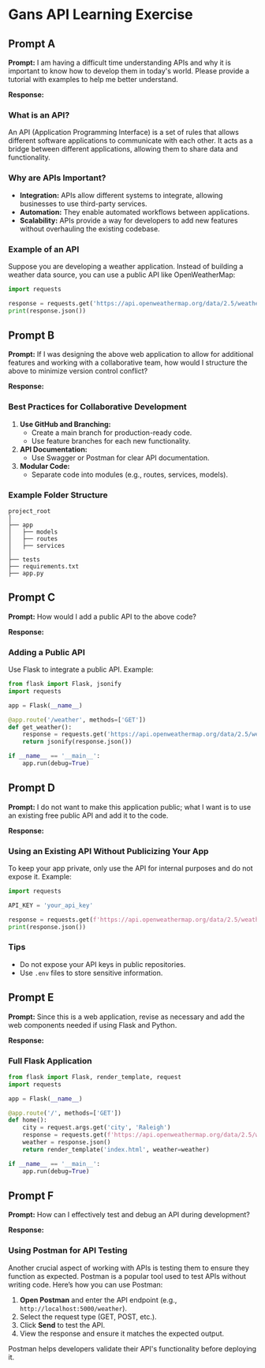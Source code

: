 # Gans API Learning Exercise

## Prompt A

**Prompt:**
I am having a difficult time understanding APIs and why it is important to know how to develop them in today's world. Please provide a tutorial with examples to help me better understand.

**Response:**

### What is an API?
An API (Application Programming Interface) is a set of rules that allows different software applications to communicate with each other. It acts as a bridge between different applications, allowing them to share data and functionality.

### Why are APIs Important?
- **Integration:** APIs allow different systems to integrate, allowing businesses to use third-party services.
- **Automation:** They enable automated workflows between applications.
- **Scalability:** APIs provide a way for developers to add new features without overhauling the existing codebase.

### Example of an API
Suppose you are developing a weather application. Instead of building a weather data source, you can use a public API like OpenWeatherMap:

```python
import requests

response = requests.get('https://api.openweathermap.org/data/2.5/weather?q=Raleigh&appid=your_api_key')
print(response.json())
```

## Prompt B

**Prompt:**
If I was designing the above web application to allow for additional features and working with a collaborative team, how would I structure the above to minimize version control conflict?

**Response:**

### Best Practices for Collaborative Development
1. **Use GitHub and Branching:**
   - Create a main branch for production-ready code.
   - Use feature branches for each new functionality.
2. **API Documentation:**
   - Use Swagger or Postman for clear API documentation.
3. **Modular Code:**
   - Separate code into modules (e.g., routes, services, models).

### Example Folder Structure
```
project_root
│
├── app
│   ├── models
│   ├── routes
│   ├── services
│
├── tests
├── requirements.txt
├── app.py
```

## Prompt C

**Prompt:**
How would I add a public API to the above code?

**Response:**

### Adding a Public API
Use Flask to integrate a public API. Example:

```python
from flask import Flask, jsonify
import requests

app = Flask(__name__)

@app.route('/weather', methods=['GET'])
def get_weather():
    response = requests.get('https://api.openweathermap.org/data/2.5/weather?q=Raleigh&appid=your_api_key')
    return jsonify(response.json())

if __name__ == '__main__':
    app.run(debug=True)
```

## Prompt D

**Prompt:**
I do not want to make this application public; what I want is to use an existing free public API and add it to the code.

**Response:**

### Using an Existing API Without Publicizing Your App
To keep your app private, only use the API for internal purposes and do not expose it. Example:

```python
import requests

API_KEY = 'your_api_key'

response = requests.get(f'https://api.openweathermap.org/data/2.5/weather?q=Raleigh&appid={API_KEY}')
print(response.json())
```

### Tips
- Do not expose your API keys in public repositories.
- Use `.env` files to store sensitive information.

## Prompt E

**Prompt:**
Since this is a web application, revise as necessary and add the web components needed if using Flask and Python.

**Response:**

### Full Flask Application

```python
from flask import Flask, render_template, request
import requests

app = Flask(__name__)

@app.route('/', methods=['GET'])
def home():
    city = request.args.get('city', 'Raleigh')
    response = requests.get(f'https://api.openweathermap.org/data/2.5/weather?q={city}&appid=your_api_key')
    weather = response.json()
    return render_template('index.html', weather=weather)

if __name__ == '__main__':
    app.run(debug=True)
```

## Prompt F

**Prompt:**
How can I effectively test and debug an API during development?

**Response:**

### Using Postman for API Testing
Another crucial aspect of working with APIs is testing them to ensure they function as expected. Postman is a popular tool used to test APIs without writing code. Here’s how you can use Postman:

1. **Open Postman** and enter the API endpoint (e.g., `http://localhost:5000/weather`).
2. Select the request type (GET, POST, etc.).
3. Click **Send** to test the API.
4. View the response and ensure it matches the expected output.

Postman helps developers validate their API's functionality before deploying it.

